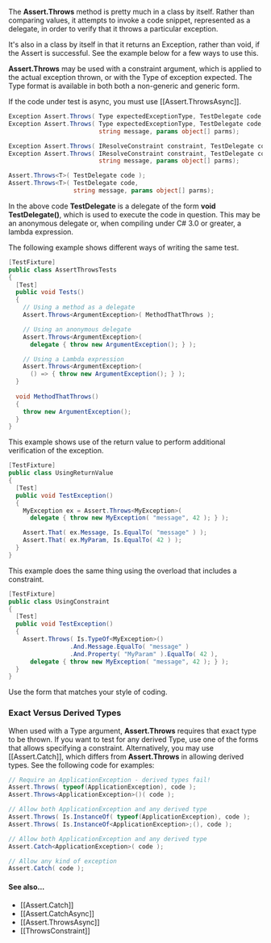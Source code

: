 The **Assert.Throws** method is pretty much in a class by itself. Rather than
comparing values, it attempts to invoke a code snippet, represented as
a delegate, in order to verify that it throws a particular exception.

It's also in a class by itself in that it returns an Exception, rather
than void, if the Assert is successful. See the example below for
a few ways to use this.

**Assert.Throws** may be used with a constraint argument, which is applied
to the actual exception thrown, or with the Type of exception expected.
The Type format is available in both both a non-generic and generic form.

If the code under test is async, you must use [[Assert.ThrowsAsync]].

```C#
Exception Assert.Throws( Type expectedExceptionType, TestDelegate code );
Exception Assert.Throws( Type expectedExceptionType, TestDelegate code, 
                         string message, params object[] parms);

Exception Assert.Throws( IResolveConstraint constraint, TestDelegate code );
Exception Assert.Throws( IResolveConstraint constraint, TestDelegate code, 
                         string message, params object[] parms);

Assert.Throws<T>( TestDelegate code );
Assert.Throws<T>( TestDelegate code, 
                  string message, params object[] parms);
```

In the above code **TestDelegate** is a delegate of the form
**void TestDelegate()**, which is used to execute the code
in question. This may be an anonymous delegate or, when compiling
under C# 3.0 or greater, a lambda expression.

The following example shows different ways of writing the
same test.

```C#
[TestFixture]
public class AssertThrowsTests
{
  [Test]
  public void Tests()
  {  
    // Using a method as a delegate
    Assert.Throws<ArgumentException>( MethodThatThrows );

    // Using an anonymous delegate
    Assert.Throws<ArgumentException>(
	  delegate { throw new ArgumentException(); } );

    // Using a Lambda expression
    Assert.Throws<ArgumentException>(
      () => { throw new ArgumentException(); } );
  }
  
  void MethodThatThrows()
  {
    throw new ArgumentException();
  }
}
```

This example shows use of the return value to perform
additional verification of the exception.

```C#
[TestFixture]
public class UsingReturnValue
{
  [Test]
  public void TestException()
  {
    MyException ex = Assert.Throws<MyException>(
      delegate { throw new MyException( "message", 42 ); } );

    Assert.That( ex.Message, Is.EqualTo( "message" ) );
    Assert.That( ex.MyParam, Is.EqualTo( 42 ) ); 
  }
}
```

This example does the same thing
using the overload that includes a constraint.

```C#
[TestFixture]
public class UsingConstraint
{
  [Test]
  public void TestException()
  {
    Assert.Throws( Is.TypeOf<MyException>()
                 .And.Message.EqualTo( "message" )
                 .And.Property( "MyParam" ).EqualTo( 42 ),
      delegate { throw new MyException( "message", 42 ); } );
  }
}
```

Use the form that matches your style of coding.

### Exact Versus Derived Types

When used with a Type argument, **Assert.Throws** requires
that exact type to be thrown. If you want to test for any
derived Type, use one of the forms that allows specifying
a constraint. Alternatively, you may use [[Assert.Catch]],
which differs from **Assert.Throws** in allowing derived
types. See the following code for examples:

```C#
// Require an ApplicationException - derived types fail!
Assert.Throws( typeof(ApplicationException), code );
Assert.Throws<ApplicationException>()( code );

// Allow both ApplicationException and any derived type
Assert.Throws( Is.InstanceOf( typeof(ApplicationException), code );
Assert.Throws( Is.InstanceOf<ApplicationException>;(), code );

// Allow both ApplicationException and any derived type
Assert.Catch<ApplicationException>( code );

// Allow any kind of exception
Assert.Catch( code );
```

#### See also...
 * [[Assert.Catch]]
 * [[Assert.CatchAsync]]
 * [[Assert.ThrowsAsync]]
 * [[ThrowsConstraint]]
